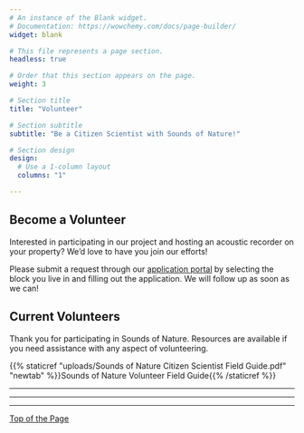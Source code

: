 ```yaml
---
# An instance of the Blank widget.
# Documentation: https://wowchemy.com/docs/page-builder/
widget: blank

# This file represents a page section.
headless: true

# Order that this section appears on the page.
weight: 3

# Section title
title: "Volunteer"

# Section subtitle
subtitle: "Be a Citizen Scientist with Sounds of Nature!"

# Section design
design:
  # Use a 1-column layout
  columns: "1"

---
```



## Become a Volunteer  

Interested in participating in our project and hosting an acoustic recorder on your property? We’d love to have you join our efforts!    
  
Please submit a request through our [application portal](https://siucarbondale.maps.arcgis.com/apps/webappviewer/index.html?id=7b281cf01f864a9bba54d4881196c423) by selecting the block you live in and filling out the application. We will follow up as soon as we can!   

## Current Volunteers    

Thank you for participating in Sounds of Nature. Resources are available if you need assistance with any aspect of volunteering.

{{% staticref "uploads/Sounds of Nature Citizen Scientist Field Guide.pdf" "newtab" %}}Sounds of Nature Volunteer Field Guide{{% /staticref %}}

----     
----     
----     

[Top of the Page](https://peaselab.com/sounds)